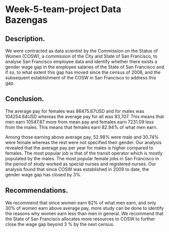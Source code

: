 # Week-5-team-project Data Bazengas

## Description.

We were contracted as data scientist by the Commission on the Status of Women (COSW), a commission of the City and State of San Francisco, to analyse San Francisco employee data and identify whether there exists a gender wage gap in the employee salaries of the State of San Francisco and if so, to what extent this gap has moved since the census of 2008, and the subsequent establishment of the COSW in San Francisco to address this  gap.  


## Conclusion.

The average pay for females was 86475.67USD and for males was 104254.64USD whereas the average pay for all was 93,707. This means that men earn 10547.87 more from mean pay and females earn 7231.09 less from the males. This means that females earn 82.94% of what men earn.
 
Among those earning above average pay, 52.98% were male and 30.74% were female whereas the rest were not specified their gender.
Our analysis revealed that the average pay per year for males is higher compared to females. The most popular job is that of the transit operator which is mostly populated by the males. The most popular female jobs  in San Francisco in the period of study worked as special nurses and registered nurses.
Our analysis found that since COSW was established in 2009 to date, the gender wage gap has closed by 3%.

## Recommendations.

We recommend that since women earn 82% of what men earn, and only 30% of women earn above average pay, more study can be done to identify the reasons why women earn less than men in general.
We recommend that the State of San Francisco allocates more resources to COSW to further close the wage gap beyond 3 % by the next census.
